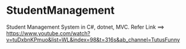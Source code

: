 # StudentManagement
Student Management System in C#, dotnet, MVC.
Refer Link ==> 
https://www.youtube.com/watch?v=tuDxbnKPmuo&list=WL&index=98&t=316s&ab_channel=TutusFunny
